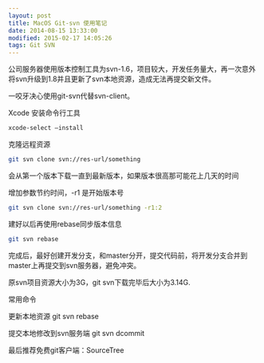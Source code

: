 ```yaml
---
layout: post
title: MacOS Git-svn 使用笔记
date: 2014-08-15 13:33:00
modified: 2015-02-17 14:05:26
tags: Git SVN
---
```


公司服务器使用版本控制工具为svn-1.6，项目较大，开发任务量大，再一次意外将svn升级到1.8并且更新了svn本地资源，造成无法再提交新文件。

一咬牙决心使用git-svn代替svn-client。

Xcode 安装命令行工具

```sh
xcode-select —install
```

克隆远程资源

```sh
git svn clone svn://res-url/something
```

会从第一个版本下载一直到最新版本，如果版本很高那可能花上几天的时间

增加参数节约时间，-r1 是开始版本号

```sh
git svn clone svn://res-url/something -r1:2
```

建好以后再使用rebase同步版本信息

```sh
git svn rebase
```

完成后，最好创建开发分支，和master分开，提交代码前，将开发分支合并到master上再提交到svn服务器，避免冲突。

原svn项目资源大小为3G，git svn下载完毕后大小为3.14G.

常用命令

更新本地资源 git svn rebase

提交本地修改到svn服务端 git svn dcommit

最后推荐免费git客户端：SourceTree
